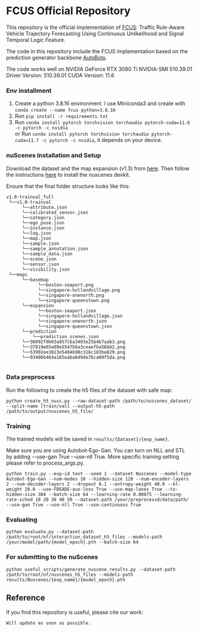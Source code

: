 # FCUS Official Repository

This repository is the official implementation of [FCUS](https://chantsss.github.io/FCUS/): Traffic Rule-Aware Vehicle Trajectory Forecasting Using Continuous Unlikelihood and Signal Temporal Logic Feature.

The code in this repository include the FCUS implementation based on the prediction generator backbone [AutoBots](https://arxiv.org/abs/2104.00563).

The code works well on NVIDIA GeForce RTX 3080 Ti NVIDIA-SMI 510.39.01    Driver Version: 510.39.01    CUDA Version: 11.6

### Env installment

1. Create a python 3.8.16 environment. I use Miniconda3 and create with 
`conda create --name fcus python=3.8.16`
2. Run `pip install -r requirements.txt`
3. Run `conda install pytorch torchvision torchaudio pytorch-cuda=11.6 -c pytorch -c nvidia`<br />
   or Run `conda install pytorch torchvision torchaudio pytorch-cuda=11.7 -c pytorch -c nvidia`, it depends on your device.

### nuScenes Installation and Setup

Download the dataset and the map expansion (v1.3) from [here](https://www.nuscenes.org/nuscenes#download).
Then follow the instructions [here](https://github.com/nutonomy/nuscenes-devkit) to install the nuscenes devkit.

Ensure that the final folder structure looks like this:
```
v1.0-trainval_full
 └──v1.0-trainval
      └──attribute.json
      └──calibrated_sensor.json
      └──category.json
      └──ego_pose.json
      └──instance.json
      └──log.json
      └──map.json
      └──sample.json
      └──sample_annotation.json
      └──sample_data.json
      └──scene.json
      └──sensor.json
      └──visibility.json
 └──maps
      └──basemap
            └──boston-seaport.png
            └──singapore-hollandvillage.png
            └──singapore-onenorth.png
            └──singapore-queenstown.png
      └──expansion
            └──boston-seaport.json
            └──singapore-hollandvillage.json
            └──singapore-onenorth.json
            └──singapore-queenstown.json
      └──prediction
          └──prediction_scenes.json
      └──36092f0b03a857c6a3403e25b4b7aab3.png
      └──37819e65e09e5547b8a3ceaefba56bb2.png
      └──53992ee3023e5494b90c316c183be829.png
      └──93406b464a165eaba6d9de76ca09f5da.png
      
```

### Data preprocess

Run the following to create the h5 files of the dataset with safe map:

```
python create_h5_nusc.py --raw-dataset-path /path/to/nuscenes_dataset/ --split-name [train/val] --output-h5-path /path/to/output/nuscenes_h5_file/
```

### Training

The trained models will be saved in `results/{Dataset}/{exp_name}`. 

Make sure you are using Autobot-Ego-Gan. 
You can turn on NLL and STL by adding --use-gan True --use-nll True. More specific training setting please refer to process_args.py. 

```
python train.py --exp-id test --seed 1 --dataset Nuscenes --model-type Autobot-Ego-Gan --num-modes 10 --hidden-size 128 --num-encoder-layers 2 --num-decoder-layers 2 --dropout 0.1 --entropy-weight 40.0 --kl-weight 20.0 --use-FDEADE-aux-loss True --use-map-lanes True --tx-hidden-size 384 --batch-size 64 --learning-rate 0.00075 --learning-rate-sched 10 20 30 40 50 --dataset-path /your/preprocessd/data/path/ --use-gan True --use-nll True --use-continuous True
```

### Evaluating

```
python evaluate.py --dataset-path /path/to/root/of/interaction_dataset_h5_files --models-path /your/model/path/{model_epoch}.pth --batch-size 64
```

### For submitting to the nuScenes

```
python useful_scripts/generate_nuscene_results.py --dataset-path /path/to/root/of/nuscenes_h5_files --models-path results/Nuscenes/{exp_name}/{model_epoch}.pth 
```


## Reference

If you find this repository is useful, please cite our work:

```
Will update as soon as possible.
```


